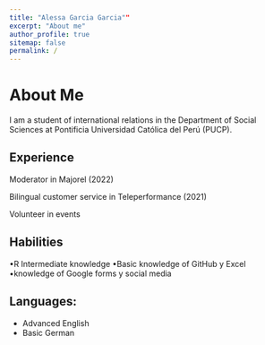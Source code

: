 ```yaml
---
title: "Alessa Garcia Garcia""
excerpt: "About me"
author_profile: true
sitemap: false
permalink: /
---
```


About Me
======

I am a student of international relations in the Department of Social Sciences at Pontificia Universidad Católica del Perú (PUCP).

Experience
---
Moderator in Majorel (2022)

Bilingual customer service in Teleperformance (2021)

Volunteer in events

Habilities
---

•R Intermediate knowledge
•Basic knowledge of GitHub y Excel
•knowledge of Google forms y social media


Languages:
---
- Advanced English
- Basic German 




<script type="text/javascript">
  var GOOG_FIXURL_LANG = 'en';
  var GOOG_FIXURL_SITE = '{{ site.url }}'
</script>
<script type="text/javascript"
  src="//linkhelp.clients.google.com/tbproxy/lh/wm/fixurl.js">
</script>

